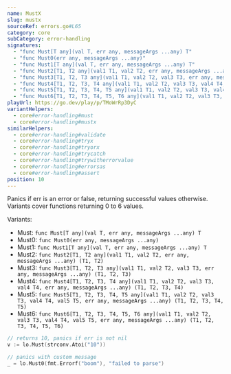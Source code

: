 ```yaml
---
name: MustX
slug: mustx
sourceRef: errors.go#L65
category: core
subCategory: error-handling
signatures:
  - "func Must[T any](val T, err any, messageArgs ...any) T"
  - "func Must0(err any, messageArgs ...any)"
  - "func Must1[T any](val T, err any, messageArgs ...any) T"
  - "func Must2[T1, T2 any](val1 T1, val2 T2, err any, messageArgs ...any) (T1, T2)"
  - "func Must3[T1, T2, T3 any](val1 T1, val2 T2, val3 T3, err any, messageArgs ...any) (T1, T2, T3)"
  - "func Must4[T1, T2, T3, T4 any](val1 T1, val2 T2, val3 T3, val4 T4, err any, messageArgs ...any) (T1, T2, T3, T4)"
  - "func Must5[T1, T2, T3, T4, T5 any](val1 T1, val2 T2, val3 T3, val4 T4, val5 T5, err any, messageArgs ...any) (T1, T2, T3, T4, T5)"
  - "func Must6[T1, T2, T3, T4, T5, T6 any](val1 T1, val2 T2, val3 T3, val4 T4, val5 T5, val6 T6, err any, messageArgs ...any) (T1, T2, T3, T4, T5, T6)"
playUrl: https://go.dev/play/p/TMoWrRp3DyC
variantHelpers:
  - core#error-handling#must
  - core#error-handling#mustx
similarHelpers:
  - core#error-handling#validate
  - core#error-handling#tryx
  - core#error-handling#tryorx
  - core#error-handling#trycatch
  - core#error-handling#trywitherrorvalue
  - core#error-handling#errorsas
  - core#error-handling#assert
position: 10
---
```


Panics if err is an error or false, returning successful values otherwise. Variants cover functions returning 0 to 6 values.

Variants:

- Must: `func Must[T any](val T, err any, messageArgs ...any) T`
- Must0: `func Must0(err any, messageArgs ...any)`
- Must1: `func Must1[T any](val T, err any, messageArgs ...any) T`
- Must2: `func Must2[T1, T2 any](val1 T1, val2 T2, err any, messageArgs ...any) (T1, T2)`
- Must3: `func Must3[T1, T2, T3 any](val1 T1, val2 T2, val3 T3, err any, messageArgs ...any) (T1, T2, T3)`
- Must4: `func Must4[T1, T2, T3, T4 any](val1 T1, val2 T2, val3 T3, val4 T4, err any, messageArgs ...any) (T1, T2, T3, T4)`
- Must5: `func Must5[T1, T2, T3, T4, T5 any](val1 T1, val2 T2, val3 T3, val4 T4, val5 T5, err any, messageArgs ...any) (T1, T2, T3, T4, T5)`
- Must6: `func Must6[T1, T2, T3, T4, T5, T6 any](val1 T1, val2 T2, val3 T3, val4 T4, val5 T5, err any, messageArgs ...any) (T1, T2, T3, T4, T5, T6)`

```go
// returns 10, panics if err is not nil
v := lo.Must(strconv.Atoi("10"))

// panics with custom message
_ = lo.Must0(fmt.Errorf("boom"), "failed to parse")
```


